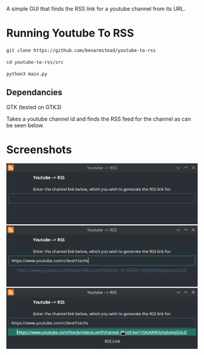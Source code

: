 A simple GUI that finds the RSS link for a youtube channel from its URL.

# Running Youtube To RSS

`git clone https://github.com/benarmstead/youtube-to-rss`

`cd youtube-to-rss/src`

`python3 main.py`

## Dependancies
GTK (tested on GTK3)



Takes a youtube channel id and finds the RSS feed for the channel as can be seen below.

# Screenshots

<img src="https://raw.githubusercontent.com/benarmstead/youtube-to-rss/main/README_images/demo1.png">

<img src="https://raw.githubusercontent.com/benarmstead/youtube-to-rss/main/README_images/demo2.png">

<img src="https://raw.githubusercontent.com/benarmstead/youtube-to-rss/main/README_images/demo3.png">
